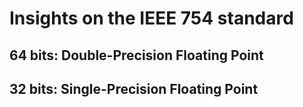 # Insights on the IEEE 754 standard

## 64 bits: Double-Precision Floating Point



## 32 bits: Single-Precision Floating Point
